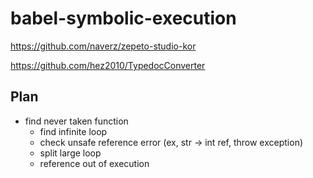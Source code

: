 # babel-symbolic-execution

https://github.com/naverz/zepeto-studio-kor

https://github.com/hez2010/TypedocConverter

## Plan

 - find never taken function
   - find infinite loop
   - check unsafe reference error (ex, str -> int ref, throw exception)
   - split large loop
   - reference out of execution
   
